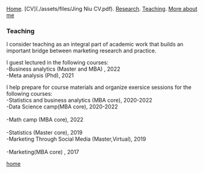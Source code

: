 [Home](./). [CV](./assets/files/Jing Niu CV.pdf). [Research](./research.md). [Teaching](./teaching.md). [More about me](./hobby.md)

### Teaching 

I consider teaching as an integral part of academic work that builds an important bridge between marketing research and practice.

I guest lectured in the following courses: <br/> 
\-Business analytics (Master and MBA) , 2022<br/>
\-Meta analysis  (Phd), 2021 <br/> 

I help prepare for course materials and organize exersice sessions for the following courses:  
\-Statistics and business analytics (MBA core), 2020-2022<br/> 
\-Data Science camp(MBA core), 2020-2022<br/>  
\-Math camp (MBA core), 2022<br/>  
\-Statistics (Master core), 2019<br/>
\-Marketing Through Social Media (Master,Virtual), 2019<br/>  
\-Marketing(MBA core) , 2017<br/>




[home](./)
